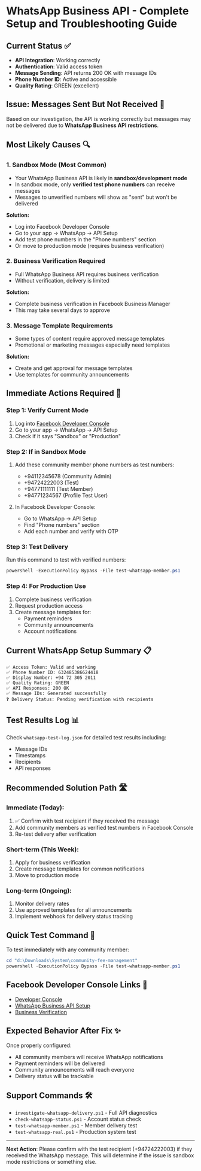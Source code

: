 # WhatsApp Business API - Complete Setup and Troubleshooting Guide

## Current Status ✅
- **API Integration**: Working correctly
- **Authentication**: Valid access token
- **Message Sending**: API returns 200 OK with message IDs
- **Phone Number ID**: Active and accessible
- **Quality Rating**: GREEN (excellent)

## Issue: Messages Sent But Not Received 📱

Based on our investigation, the API is working correctly but messages may not be delivered due to **WhatsApp Business API restrictions**.

## Most Likely Causes 🔍

### 1. **Sandbox Mode** (Most Common)
- Your WhatsApp Business API is likely in **sandbox/development mode**
- In sandbox mode, only **verified test phone numbers** can receive messages
- Messages to unverified numbers will show as "sent" but won't be delivered

**Solution:**
- Log into Facebook Developer Console
- Go to your app → WhatsApp → API Setup
- Add test phone numbers in the "Phone numbers" section
- Or move to production mode (requires business verification)

### 2. **Business Verification Required**
- Full WhatsApp Business API requires business verification
- Without verification, delivery is limited

**Solution:**
- Complete business verification in Facebook Business Manager
- This may take several days to approve

### 3. **Message Template Requirements**
- Some types of content require approved message templates
- Promotional or marketing messages especially need templates

**Solution:**
- Create and get approval for message templates
- Use templates for community announcements

## Immediate Actions Required 🚀

### Step 1: Verify Current Mode
1. Log into [Facebook Developer Console](https://developers.facebook.com)
2. Go to your app → WhatsApp → API Setup
3. Check if it says "Sandbox" or "Production"

### Step 2: If in Sandbox Mode
1. Add these community member phone numbers as test numbers:
   - +94112345678 (Community Admin)
   - +94724222003 (Test)
   - +94771111111 (Test Member)
   - +94771234567 (Profile Test User)

2. In Facebook Developer Console:
   - Go to WhatsApp → API Setup
   - Find "Phone numbers" section
   - Add each number and verify with OTP

### Step 3: Test Delivery
Run this command to test with verified numbers:
```powershell
powershell -ExecutionPolicy Bypass -File test-whatsapp-member.ps1
```

### Step 4: For Production Use
1. Complete business verification
2. Request production access
3. Create message templates for:
   - Payment reminders
   - Community announcements
   - Account notifications

## Current WhatsApp Setup Summary 📋

```
✅ Access Token: Valid and working
✅ Phone Number ID: 632485386624418
✅ Display Number: +94 72 305 2011
✅ Quality Rating: GREEN
✅ API Responses: 200 OK
✅ Message IDs: Generated successfully
❓ Delivery Status: Pending verification with recipients
```

## Test Results Log 📊

Check `whatsapp-test-log.json` for detailed test results including:
- Message IDs
- Timestamps
- Recipients
- API responses

## Recommended Solution Path 🛣️

### Immediate (Today):
1. ✅ Confirm with test recipient if they received the message
2. Add community members as verified test numbers in Facebook Console
3. Re-test delivery after verification

### Short-term (This Week):
1. Apply for business verification
2. Create message templates for common notifications
3. Move to production mode

### Long-term (Ongoing):
1. Monitor delivery rates
2. Use approved templates for all announcements
3. Implement webhook for delivery status tracking

## Quick Test Command 🧪

To test immediately with any community member:
```powershell
cd "d:\Downloads\System\community-fee-management"
powershell -ExecutionPolicy Bypass -File test-whatsapp-member.ps1
```

## Facebook Developer Console Links 🔗

- [Developer Console](https://developers.facebook.com)
- [WhatsApp Business API Setup](https://developers.facebook.com/docs/whatsapp/getting-started)
- [Business Verification](https://business.facebook.com)

## Expected Behavior After Fix ✨

Once properly configured:
- All community members will receive WhatsApp notifications
- Payment reminders will be delivered
- Community announcements will reach everyone
- Delivery status will be trackable

## Support Commands 🛠️

- `investigate-whatsapp-delivery.ps1` - Full API diagnostics
- `check-whatsapp-status.ps1` - Account status check
- `test-whatsapp-member.ps1` - Member delivery test
- `test-whatsapp-real.ps1` - Production system test

---

**Next Action**: Please confirm with the test recipient (+94724222003) if they received the WhatsApp message. This will determine if the issue is sandbox mode restrictions or something else.
